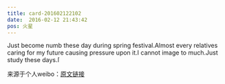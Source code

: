 ```yaml
---
title: card-201602122102
date:  2016-02-12 21:43:42
pos: 火星
---
```

Just become numb these day during spring festival.Almost every relatives caring for my future causing pressure upon it.I cannot image to much.Just study these days.<span class="url-icon"><img alt=[思考] src="https://h5.sinaimg.cn/m/emoticon/icon/default/d_sikao-ff9602dd08.png" style="width:1em; height:1em;" /></span> 

来源于个人weibo：[原文链接](https://m.weibo.cn/status/DhxIktpTB?mblogid=DhxIktpTB)